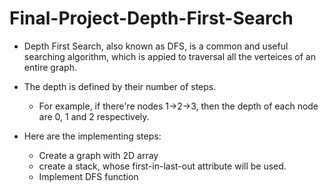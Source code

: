# Final-Project-Depth-First-Search
* Depth First Search, also known as DFS, is a common and useful searching algorithm, which is appied to traversal all the verteices of an entire graph.
* The depth is defined by their number of steps.
  * For example, if there're nodes 1->2->3, then the depth of each node are 0, 1 and 2 respectively.


* Here are the implementing steps:
  * Create a graph with 2D array
  * create a stack, whose first-in-last-out attribute will be used.
  * Implement DFS function
